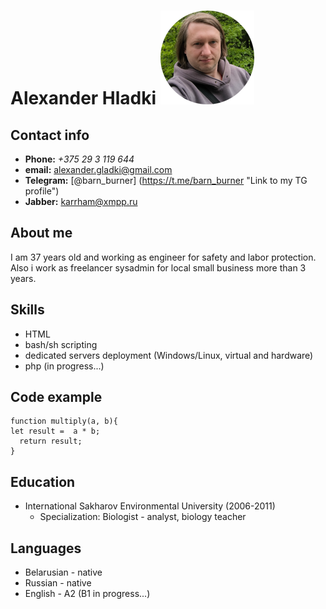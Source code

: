 # Alexander Hladki ![какое-то фото](/images/photo_small.png)
## Contact info
* **Phone:** _+375 29 3 119 644_
* **email:** alexander.gladki@gmail.com
* **Telegram:** [@barn_burner] (https://t.me/barn_burner "Link to my TG profile")
* **Jabber:** karrham@xmpp.ru
## About me
I am 37 years old and working as engineer for safety and labor protection. Also i work as freelancer sysadmin for local small business more than 3 years.
## Skills
- HTML
- bash/sh scripting
- dedicated servers deployment (Windows/Linux, virtual and hardware)
- php (in progress...)
## Code example
```
function multiply(a, b){
let result =  a * b;
  return result;
}
```

## Education
* International Sakharov Environmental University (2006-2011)
    *   Specialization: Biologist - analyst, biology teacher

## Languages
* Belarusian - native
* Russian - native
* English - A2 (B1 in progress...)
